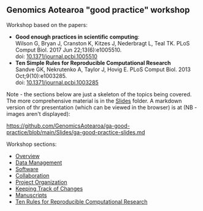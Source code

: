 ## Genomics Aotearoa "good practice" workshop

Workshop based on the papers:

 - **Good enough practices in scientific computing**:
    <BR>
    Wilson G, Bryan J, Cranston K, Kitzes J, Nederbragt L, Teal TK.  PLoS Comput Biol. 2017 Jun 22;13(6):e1005510.<BR> 
    doi: [10.1371/journal.pcbi.1005510](https://journals.plos.org/ploscompbiol/article?id=10.1371/journal.pcbi.1005510) 
 - **Ten Simple Rules for Reproducible Computational Research**
    <BR>
    Sandve GK, Nekrutenko A, Taylor J, Hovig E. PLoS Comput Biol. 2013 Oct;9(10):e1003285. 
    <BR>
    doi: [10.1371/journal.pcbi.1003285](https://journals.plos.org/ploscompbiol/article?id=10.1371/journal.pcbi.1003285)

Note - the sections below are just a skeleton of the topics being covered. The more comprehensive material is in the [Slides](Slides) folder. A markdown version of thr presentation (which can be viewed in the browser) is at (NB - images aren't displayed):
     
https://github.com/GenomicsAotearoa/ga-good-practice/blob/main/Slides/ga-good-practice-slides.md
     
Workshop sections:

 - [Overview](https://github.com/mikblack/ga-good-practice/tree/main/0.Overview)
 - [Data Management](https://github.com/mikblack/ga-good-practice/tree/main/1.DataManagement)
 - [Software](https://github.com/mikblack/ga-good-practice/tree/main/2.Software)
 - [Collaboration](https://github.com/mikblack/ga-good-practice/tree/main/3.Collaboration)
 - [Project Organization](https://github.com/mikblack/ga-good-practice/tree/main/4.ProjectOrganisation)
 - [Keeping Track of Changes](https://github.com/mikblack/ga-good-practice/tree/main/5.KeepingTrack)
 - [Manuscripts](https://github.com/mikblack/ga-good-practice/tree/main/6.Manuscripts)
 - [Ten Rules for Reproducible Computational Research](https://github.com/mikblack/ga-good-practice/tree/main/7.Reproducibility)
 
